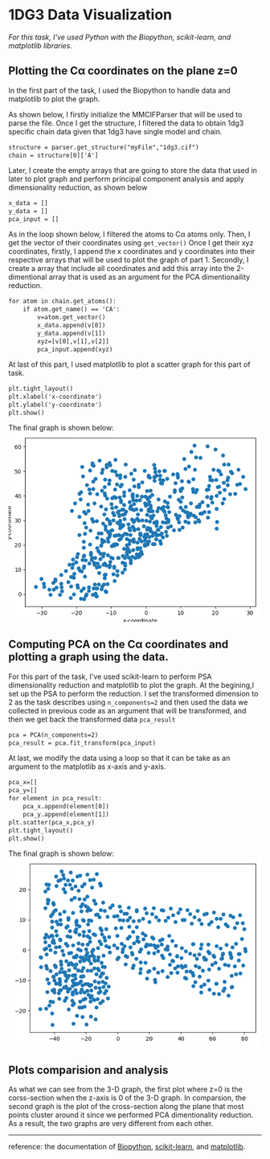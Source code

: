 # 1DG3 Data Visualization

*For this task, I've used Python with the Biopython, scikit-learn, and matplotlib libraries.*

## Plotting the Cα coordinates on the plane z=0 

In the first part of the task, I used the Biopython to handle data and matplotlib to plot the graph. 

As shown below, I firstly initialize the MMCIFParser that will be used to parse the file. Once I get the structure, I filtered the data to obtain 1dg3 specific chain data given that 1dg3 have single model and chain.
```parser = MMCIFParser()
structure = parser.get_structure("myFile","1dg3.cif")
chain = structure[0]['A']
```

Later, I create the empty arrays that are going to store the data that used in later to plot graph and perform principal component analysis and apply dimensionality reduction, as shown below

```
x_data = []
y_data = []
pca_input = []
```

As in the loop shown below, I filtered the atoms to Cα atoms only. Then, I get the vector of their coordinates using `get_vector()` Once I get their xyz coordinates, firstly, I append the x coordinates and y coordinates into their respective arrays that will be used to plot the graph of part 1. Secondly, I create a array that include all coordinates and add this array into the 2-dimentional array that is used as an argument for the PCA dimentionaility reduction.

```
for atom in chain.get_atoms():
    if atom.get_name() == 'CA':
        v=atom.get_vector()
        x_data.append(v[0])
        y_data.append(v[1])
        xyz=[v[0],v[1],v[2]]
        pca_input.append(xyz)
```

At last of this part, I used matplotlib to plot a scatter graph for this part of task.

```plt.scatter(x_data,y_data)
plt.tight_layout()
plt.xlabel('x-coordinate')
plt.ylabel('y-coordinate')
plt.show()
```

The final graph is shown below:
![xygraph](./pictures/xygraph.png)

## Computing PCA on the Cα coordinates and plotting a graph using the data. 

For this part of the task, I've used scikit-learn to perform PSA dimensionality reduction and matplotlib to plot the graph. At the begining,I set up the PSA to perform the reduction. I set the transformed dimension to 2 as the task describes using `n_components=2` and then used the data we collected in previous code as an argument that will be transformed, and then we get back the transformed data `pca_result`

```
pca = PCA(n_components=2)
pca_result = pca.fit_transform(pca_input)
```
At last, we modify the data using a loop so that it can be take as an argument to the matplotlib as x-axis and y-axis.
```
pca_x=[]
pca_y=[]
for element in pca_result:
    pca_x.append(element[0])
    pca_y.append(element[1])
plt.scatter(pca_x,pca_y)
plt.tight_layout()
plt.show()
```
The final graph is shown below:
![xygraph](./pictures/pcagraph.png)

## Plots comparision and analysis

As what we can see from the 3-D graph, the first plot where z=0 is the corss-section when the z-axis is 0 of the 3-D graph. In comparsion, the second graph is the plot of the cross-section along the plane that most points cluster around it since we performed PCA dimentionality reduction. As a result, the two graphs are very different from each other. 

---
reference: the documentation of [Biopython](https://biopython.org/wiki/The_Biopython_Structural_Bioinformatics_FAQ), [scikit-learn](https://scikit-learn.org/stable/modules/generated/sklearn.decomposition.PCA.html#sklearn.decomposition.PCA), and [matplotlib](https://matplotlib.org/stable/api/index.html).